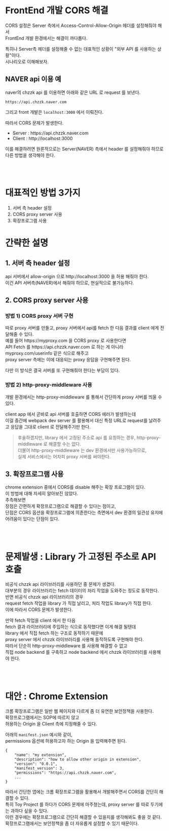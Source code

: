 # FrontEnd 개발 CORS 해결
CORS 설정은 Server 측에서 Access-Control-Allow-Origin 헤더를 설정해줘야 해서   
FrontEnd 개발 환경에서는 해결이 까다롭다.  
  
특히나 Server측 헤더를 설정해줄 수 없는 대표적인 상황이 "외부 API 를 사용하는 상황"이다.  
시나리오로 이해해보자.  

## NAVER api 이용 예  
naver의 chzzk api 를 이용하면 아래와 같은 URL 로 request 를 보낸다.  
```
https://api.chzzk.naver.com
```
    
그리고 front 개발은 <code>localhost:3000</code> 에서 이뤄진다.  
  
따라서 CORS 문제가 발생한다.   

- Server : <span>https:/</span>/api.chzzk.naver.com
- Client : <span>http:/</span>/localhost:3000

이를 해결하려면 원론적으로는 Server(NAVER) 측에서 header 를 설정해줘야 하므로   
다른 방법을 생각해야 한다.  
  

<br><br>  

# 대표적인 방법 3가지  
1. 서버 측 header 설정  
2. CORS proxy server 사용
3. 확장프로그램 사용
  
# 간략한 설명  

## 1. 서버 측 header 설정  
api 서버에서 allow-origin 으로 <n>http:/<n>/localhost:3000 을 허용 해줘야 한다.  
이건 API 서버측(NAVER)에서 해줘야 하므로, 현실적으로 불가능하다.  
  
## 2. CORS proxy server 사용  

### 방법 1) CORS proxy 서버 구현  
따로 proxy 서버를 만들고, proxy 서버에서 api를 fetch 한 다음 결과를 client 에게 전달해줄 수 있다.  
예를 들어 <span>https:/<span>/myproxy.com 을 CORS proxy 로 사용한다면  
API Fetch 를 <span>https:/</span>/api.chzzk.naver.com 로 하는 게 아니라 myproxy.com/userinfo 같은 식으로 해주고  
proxy server 측에는 이에 대응되는 proxy 응답을 구현해주면 된다.    
  
다만 이 방식은 결국 서버를 또 구현해줘야 한다는 부담이 있다.  
  
### 방법 2) http-proxy-middleware 사용  
개발 환경에서는 http-proxy-middleware 를 통해서 간단하게 proxy 서버를 띄울 수 있다.   
  
client app 에서 곧바로 api 서버를 호출하면 CORS 에러가 발생하는데  
이걸 중간에 webpack dev server 를 활용해서 대신 특정 URL로 request를 날려주고 응답을 그대로 client 로 전달해주기만 한다.    
  
> 후술하겠지만, library 에서 고정된 주소로 api 를 요청하는 경우, http-proxy-middleware 로 해결할 수는 없다.  
> 더불어 http-proxy-middleware 는 dev 환경에서만 사용가능하므로,  
> 실제 서비스에서는 어차피 proxy 서버를 써야한다.    
  
## 3. 확장프로그램 사용  
chrome extension 중에서 CORS를 disable 해주는 확장 프로그램이 있다.  
이 방법에 대해 자세히 알아보진 않았다.  
추측해보면   
장점은 간편하게 확장프로그램으로 해결할 수 있다는 점이고,  
단점은 CORS 옵션을 확장프로그램에 의존한다는 측면에서 dev 환경의 일관성 유지에 어려움이 있다는 단점이 있다.    
  
<br><br>  

# 문제발생 : Library 가 고정된 주소로 API 호출
비공식 chzzk api 라이브러리를 사용하던 중 문제가 생겼다.   
대부분의 경우 라이브러리는 fetch 데이터의 처리 작업을 도와주는 정도로 동작한다.  
반면 비공식 chzzk api 라이브러리의 경우  
request fetch 작업을 library 가 직접 날리고, 처리 작업도 library가 직접 한다.  
이에 따라서 CORS 문제가 발생한다.  
  
만약 fetch 작업을 client 에서 한 다음   
fetch 결과 라이브러리에 주입하는 식으로 동작했다면 이게 해결 될텐데    
library 에서 직접 fetch 하는 구조로 동작하기 때문에   
proxy server 에서 chzzk 라이브러리를 사용해 동작하도록 구현해야 한다.  
따라서 단순히 http-proxy-middleware 를 사용해 해결할 수 없고  
직접 node backend 를 구축하고 node backend 에서 chzzk 라이브러리를 사용해야 한다.  
  
<br><br>  

# 대안 : Chrome Extension  
크롬 확장프로그램은 일반 웹 페이지와 다르게 좀 더 유연한 보안정책을 사용한다.  
확장프로그램에서는 SOP에 따르지 않고  
허용하는 Origin 을 Client 측에 지정해줄 수 있다.  
  
아래의 <code>manifest.json</code> 예시와 같이,   
permissions 옵션에 허용하고자 하는 Origin 을 입력해주면 된다.  

```
{
    "name": "my extension",
    "description": "how to allow other origin in extension",
    "version": "0.0.1",
    "manifest_version": 3,
    "permissions": "https://api.chzzk.naver.com",
    ...
}
```
  
따라서 간단한 앱에는 크롬 확장프로그램을 활용해서 개발해주면서 CORS를 간단히 해결할 수 있다.  
특히 Toy Project 를 하다가 CORS 문제에 마주쳤는데, proxy server 를 따로 두기에는 과하다 싶을 수 있다.    
이런 경우에는 확장프로그램으로 간단히 해결할 수 있을지를 생각해봐도 좋을 것 같다.      
확장프로그램에서는 보안정책을 좀 더 자유롭게 설정할 수 있기 때문이다.  
  
